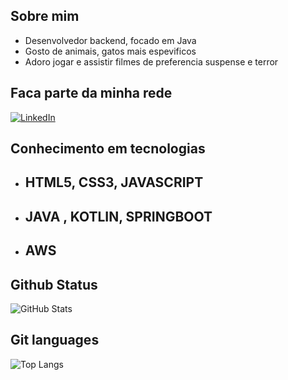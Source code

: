 ## Sobre mim

* Desenvolvedor backend, focado em Java
* Gosto de animais, gatos mais espevificos
* Adoro jogar e assistir filmes de preferencia suspense e terror

## Faca parte da minha rede
[![LinkedIn](https://img.shields.io/badge/LinkedIn-000?style=for-the-badge&logo=linkedin&logoColor=0E76A8)](https://www.linkedin.com/in/marcone-da-silva/)

## Conhecimento em tecnologias
* ## HTML5, CSS3, JAVASCRIPT
* ## JAVA , KOTLIN, SPRINGBOOT
* ## AWS  


## Github Status
![GitHub Stats](https://github-readme-stats.vercel.app/api?username=MS-marcone&theme=transparent&bg_color=87cefa&border_color=30A3DC&show_icons=true&icon_color=30A3DC&title_color=000000&text_color=FFF)
## Git languages
![Top Langs](https://github-readme-stats-git-masterrstaa-rickstaa.vercel.app/api/top-langs/?username=MS-marcone&layout=compact&bg_color=87cefa&border_color=0000FF&title_color=000000&text_color=FFF)





